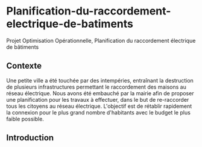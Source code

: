 # Planification-du-raccordement-electrique-de-batiments
Projet Optimisation Opérationnelle, Planification du raccordement électrique de bâtiments
## Contexte
Une petite ville a été touchée par des intempéries, entraînant la destruction de plusieurs infrastructures permettant le raccordement des maisons au réseau électrique. Nous avons été embauché par la mairie afin de proposer une planification pour les travaux à effectuer, dans le but de re-raccorder tous les citoyens au réseau électrique. 
L'objectif est de rétablir rapidement la connexion pour le plus grand nombre d'habitants avec le budget le plus faible possible.

## Introduction
